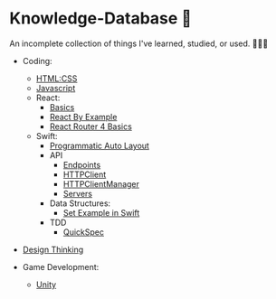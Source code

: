 # Knowledge-Database 🧠
An incomplete collection of things I've learned, studied, or used. 👨🏼‍💻

- Coding:
  - [HTML:CSS](https://github.com/wsaults/Knowledge-Database/blob/master/Coding/HTML:CSS/HTML:CSS%20Notes.md)
  - [Javascript](https://github.com/wsaults/Knowledge-Database/blob/master/Coding/Javascript/Javascript%20Notes.md)
  - React:
    - [Basics](https://github.com/wsaults/Knowledge-Database/tree/master/Coding/React/React_Basics)
    - [React By Example](https://github.com/wsaults/Knowledge-Database/tree/master/Coding/React/React_By_Example)
    - [React Router 4 Basics](https://github.com/wsaults/Knowledge-Database/tree/master/Coding/React/React_Router_4_Basics)
  - Swift:
    - [Programmatic Auto Layout](https://github.com/wsaults/Knowledge-Database/blob/master/Coding/Swift/Programmatic%20Auto%20Layout.md)
    - API
      - [Endpoints](https://github.com/wsaults/Knowledge-Database/blob/master/Coding/Swift/API/endpoints.md)
      - [HTTPClient](https://github.com/wsaults/Knowledge-Database/blob/master/Coding/Swift/API/httpclient.md)
      - [HTTPClientManager](https://github.com/wsaults/Knowledge-Database/blob/master/Coding/Swift/API/httpclientmanager.md)
      - [Servers](https://github.com/wsaults/Knowledge-Database/blob/master/Coding/Swift/API/servers.md)
    - Data Structures:
      - [Set Example in Swift](https://github.com/wsaults/Knowledge-Database/blob/master/Coding/Swift/Data_Structures/set_example.md)
    - TDD
      - [QuickSpec](https://github.com/wsaults/Knowledge-Database/blob/master/Coding/Swift/TDD/QuickSpec.md)


- [Design Thinking](https://github.com/wsaults/Knowledge-Database/blob/master/Design_Thinking/Design_Thinking.md)
- Game Development:
  - [Unity](https://github.com/wsaults/Knowledge-Database/blob/master/Game_Development/Unity/Game%20Development%20Notes.md)


